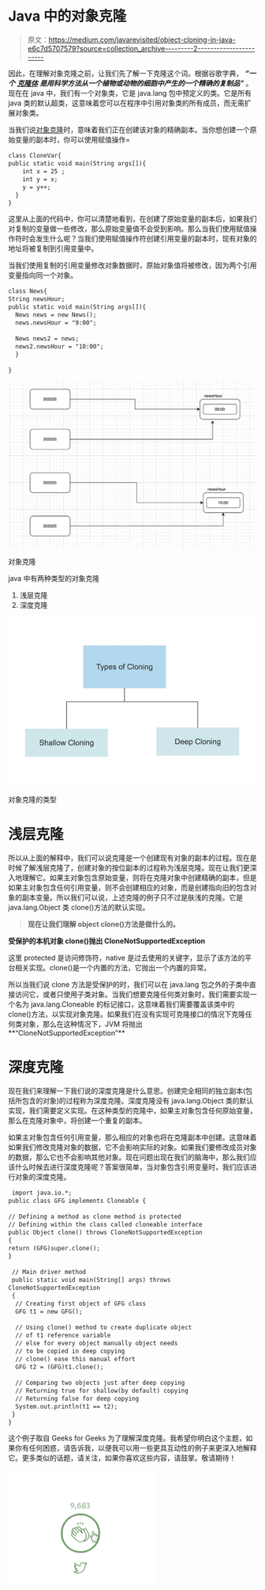 # Java 中的对象克隆

> 原文：<https://medium.com/javarevisited/object-cloning-in-java-e6c7d5707579?source=collection_archive---------2----------------------->

因此，在理解对象克隆之前，让我们先了解一下克隆这个词。根据谷歌字典， ***“一个*** [***克隆体***](https://javarevisited.blogspot.com/2013/09/how-clone-method-works-in-java.html) ***是用科学方法从一个植物或动物的细胞中产生的一个精确的复制品”*** 。现在在 java 中，我们有一个对象类，它是 java.lang 包中预定义的类。它是所有 java 类的默认超类，这意味着您可以在程序中引用对象类的所有成员，而无需扩展对象类。

当我们说[对象克隆](https://javarevisited.blogspot.com/2014/03/how-to-clone-collection-in-java-deep-copy-vs-shallow.html)时，意味着我们正在创建该对象的精确副本。当你想创建一个原始变量的副本时，你可以使用赋值操作=

```
class CloneVar{
public static void main(String args[]){
    int x = 25 ;
    int y = x;
    y = y++;
  }
}
```

这里从上面的代码中，你可以清楚地看到，在创建了原始变量的副本后，如果我们对复制的变量做一些修改，那么原始变量值不会受到影响。那么当我们使用赋值操作符时会发生什么呢？当我们使用赋值操作符创建引用变量的副本时，现有对象的地址将被复制到引用变量中。

当我们使用复制的引用变量修改对象数据时，原始对象值将被修改，因为两个引用变量指向同一个对象。

```
class News{
String newsHour;  
public static void main(String args[]){
  News news = new News();
  news.newsHour = "9:00";

  News news2 = news;
  news2.newsHour = "10:00";
  }

}
```

[![](img/40bf415333013f8136b2c5ef2d02ea77.png)](https://www.java67.com/2013/05/difference-between-deep-copy-vs-shallow-cloning-java.html)

对象克隆

java 中有两种类型的对象克隆

1.  浅层克隆
2.  深度克隆

![](img/752f651dd1ac54727cf5716b2a8888b6.png)

对象克隆的类型

# 浅层克隆

所以从上面的解释中，我们可以说克隆是一个创建现有对象的副本的过程。现在是时候了解浅层克隆了，创建对象的按位副本的过程称为浅层克隆。现在让我们更深入地理解它。如果主对象包含原始变量，则将在克隆对象中创建精确的副本，但是如果主对象包含任何引用变量，则不会创建相应的对象，而是创建指向旧的包含对象的副本变量。所以我们可以说，上述克隆的例子只不过是肤浅的克隆。它是 java.lang.Object 类 clone()方法的默认实现。

> **现在让我们理解 object clone()方法是做什么的。**

**受保护的本机对象 clone()抛出 CloneNotSupportedException**

这里 protected 是访问修饰符，native 是过去使用的关键字，显示了该方法的平台相关实现。clone()是一个内置的方法，它抛出一个内置的异常。

所以当我们说 clone 方法是受保护的时，我们可以在 java.lang 包之外的子类中直接访问它，或者只使用子类对象。当我们想要克隆任何类对象时，我们需要实现一个名为 java.lang.Cloneable 的标记接口，这意味着我们需要覆盖该类中的 clone()方法，以实现对象克隆。如果我们在没有实现可克隆接口的情况下克隆任何类对象，那么在这种情况下，JVM 将抛出**“CloneNotSupportedException”**

# **深度克隆**

现在我们来理解一下我们说的深度克隆是什么意思。创建完全相同的独立副本(包括所包含的对象)的过程称为深度克隆。深度克隆没有 java.lang.Object 类的默认实现，我们需要定义实现。在这种类型的克隆中，如果主对象包含任何原始变量，那么在克隆对象中，将创建一个重复的副本。

如果主对象包含任何引用变量，那么相应的对象也将在克隆副本中创建。这意味着如果我们修改克隆对象的数据，它不会影响实际的对象。如果我们要修改成员对象的数据，那么它也不会影响其他对象。现在问题出现在我们的脑海中，那么我们应该什么时候去进行深度克隆呢？答案很简单，当对象包含引用变量时，我们应该进行对象的深度克隆。

```
 import java.io.*;
public class GFG implements Cloneable {

// Defining a method as clone method is protected
// Defining within the class called cloneable interface
public Object clone() throws CloneNotSupportedException
{
return (GFG)super.clone();
}

 // Main driver method
 public static void main(String[] args) throws CloneNotSupportedException
 {
  // Creating first object of GFG class
  GFG t1 = new GFG();

  // Using clone() method to create duplicate object
  // of t1 reference variable
  // else for every object manually object needs
  // to be copied in deep copying
  // clone() ease this manual effort
  GFG t2 = (GFG)t1.clone();

  // Comparing two objects just after deep copying
  // Returning true for shallow(by default) copying
  // Returning false for deep copying
  System.out.println(t1 == t2);
 }
}
```

这个例子取自 Geeks for Geeks 为了理解深度克隆。我希望你明白这个主题，如果你有任何困惑，请告诉我，以便我可以用一些更具互动性的例子来更深入地解释它。更多类似的话题，请关注，如果你喜欢这些内容，请鼓掌。敬请期待！

![](img/a7d8c1ca5201216f8856b10e902b2fba.png)